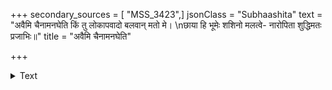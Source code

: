 +++
secondary_sources = [ "MSS_3423",]
jsonClass = "Subhaashita"
text = "अवैमि चैनामनघेति किं तु लोकापवादो बलवान् मतो मे।  \nछाया हि भूमेः शशिनो मलत्वे- नारोपिता शुद्धिमतः प्रजाभिः॥"
title = "अवैमि चैनामनघेति"

+++

<details><summary>Text</summary>

अवैमि चैनामनघेति किं तु लोकापवादो बलवान् मतो मे।  
छाया हि भूमेः शशिनो मलत्वे- नारोपिता शुद्धिमतः प्रजाभिः॥
</details>
